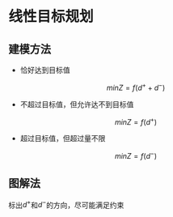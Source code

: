 # 线性目标规划

## 建模方法

- 恰好达到目标值

$$
minZ=f(d^++d^-)
$$

- 不超过目标值，但允许达不到目标值

$$
minZ=f(d^+)
$$

- 超过目标值，但超过量不限

$$
minZ=f(d^-)
$$

## 图解法

标出$d^+$和$d^-$的方向，尽可能满足约束